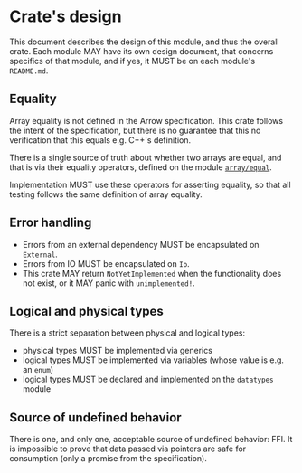 # Crate's design

This document describes the design of this module, and thus the overall crate.
Each module MAY have its own design document, that concerns specifics of that module, and if yes,
it MUST be on each module's `README.md`.

## Equality

Array equality is not defined in the Arrow specification. This crate follows the intent of the specification, but there is no guarantee that this no verification that this equals e.g. C++'s definition.

There is a single source of truth about whether two arrays are equal, and that is via their
equality operators, defined on the module [`array/equal`](array/equal/mod.rs).

Implementation MUST use these operators for asserting equality, so that all testing follows the same definition of array equality.

## Error handling

- Errors from an external dependency MUST be encapsulated on `External`.
- Errors from IO MUST be encapsulated on `Io`.
- This crate MAY return `NotYetImplemented` when the functionality does not exist, or it MAY panic with `unimplemented!`.

## Logical and physical types

There is a strict separation between physical and logical types:

- physical types MUST be implemented via generics
- logical types MUST be implemented via variables (whose value is e.g. an `enum`)
- logical types MUST be declared and implemented on the `datatypes` module

## Source of undefined behavior

There is one, and only one, acceptable source of undefined behavior: FFI. It is impossible to prove that data passed via pointers are safe for consumption (only a promise from the specification).
